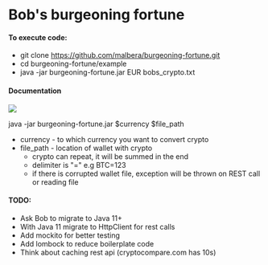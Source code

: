 # Bob's burgeoning fortune

#### To execute code:
* git clone https://github.com/malbera/burgeoning-fortune.git
* cd burgeoning-fortune/example
* java -jar burgeoning-fortune.jar EUR bobs_crypto.txt

#### Documentation
![](http://www.plantuml.com/plantuml/png/VP51ImCn48Nl-olcB5JlUv1gmNEn1myY4fDdMSbcbicaAk9_Dvkb51rrBqjUtlV2l5bdTQ9bZ1tUu8lYySK9hLQNT7_sG3rTFR4eWhczBh87fo7jRxZo2JtjYlT0gERwrLY5TNrqH7JdOeJUmWN83d8OF5hcHjudvQtKyr7kQUjofjT6pAprDDGtsVCuES5v_LToiT8qU_z15td3wG390wTVdxxmDinIt-TWqMUE0_y8z8rH15eokyzZMsQ8sfOL_wfgpZ5zdnPvseurcMslaK8PunS0)

java -jar burgeoning-fortune.jar $currency $file_path

- currency - to which currency you want to convert crypto
- file_path - location of wallet with crypto
    * crypto can repeat, it will be summed in the end
    * delimiter is "=" e.g BTC=123
    * if there is corrupted wallet file, exception will be thrown on REST call or reading file
   
#### TODO:
- Ask Bob to migrate to Java 11+
- With Java 11 migrate to HttpClient for rest calls
- Add mockito for better testing
- Add lombock to reduce boilerplate code
- Think about caching rest api (cryptocompare.com has 10s)
